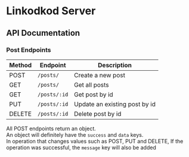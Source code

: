 # Linkodkod Server

## API Documentation

### Post Endpoints

| Method | Endpoint          | Description                   |
| ------ | ----------------- | ----------------------------- |
| POST   | `/posts/`         | Create a new post             |
| GET    | `/posts/`         | Get all posts                 |
| GET    | `/posts/:id`      | Get post by id                |
| PUT    | `/posts/:id`      | Update an existing post by id |
| DELETE | `/posts/:id`      | Delete post by id             |

All POST endpoints return an object.
</br>
An object will definitely have the `success` and `data` keys.
</br>
In operation that changes values ​​such as POST, PUT and DELETE, If the operation was successful, the `message` key will also be added
